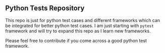 ## Python Tests Repository ##

This repo is just for python test cases and different frameworks which can be integrated for better python test cases. I am just starting with ```pytest``` framework and will try to expand this repo as I learn new frameworks.

Please feel free to contribute if you come across a good python test framework.


